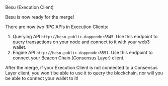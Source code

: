 Besu (Execution Client)

Besu is now ready for the merge!

There are now two RPC APIs in Execution Clients:

1. Querying API `http://besu.public.dappnode:8545`. Use this endpoint to query transactions on your node and connect to it with your web3 wallet.
2. Engine API `http://besu.public.dappnode:8551`. Use this endpoint to connect your Beacon Chain (Consensus Layer) client.

After the merge, if your Execution Client is not connected to a Consensus Layer client, you won't be able to use it to query the blockchain, nor will you be able to connect your wallet to it!
